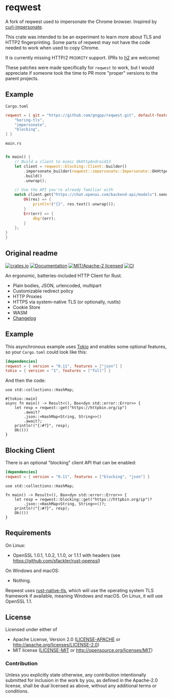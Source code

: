 # reqwest

A fork of reqwest used to impersonate the Chrome browser. Inspired by [curl-impersonate](https://github.com/lwthiker/curl-impersonate).

This crate was intended to be an experiment to learn more about TLS and HTTP2 fingerprinting. Some parts of reqwest may not have the code needed to work when used to copy Chrome.

It is currently missing HTTP/2 `PRIORITY` support. (PRs to [h2](https://github.com/hyperium/h2) are welcome)


These patches were made specifically for `reqwest` to work, but I would appreciate if someone took the time to PR more "proper" versions to the parent projects.

## Example

`Cargo.toml`

```toml
reqwest = { git = "https://github.com/gngpp/reqwest.git", default-features = false, features = [
    "boring-tls",
    "impersonate",
    "blocking",
] }
```

`main.rs`

```rs

fn main() {
    // Build a client to mimic OkHttpAndroid13
    let client = reqwest::blocking::Client::builder()
        .impersonate_builder(reqwest::impersonate::Impersonate::OkHttpAndroid13)
        .build()
        .unwrap();

    // Use the API you're already familiar with
    match client.get("https://chat.openai.com/backend-api/models").send() {
        Ok(res) => {
            println!("{}", res.text().unwrap());
        }
        Err(err) => {
            dbg!(err);
        }
    };
}
}
```

## Original readme

[![crates.io](https://img.shields.io/crates/v/reqwest.svg)](https://crates.io/crates/reqwest)
[![Documentation](https://docs.rs/reqwest/badge.svg)](https://docs.rs/reqwest)
[![MIT/Apache-2 licensed](https://img.shields.io/crates/l/reqwest.svg)](./LICENSE-APACHE)
[![CI](https://github.com/seanmonstar/reqwest/workflows/CI/badge.svg)](https://github.com/seanmonstar/reqwest/actions?query=workflow%3ACI)

An ergonomic, batteries-included HTTP Client for Rust.

- Plain bodies, JSON, urlencoded, multipart
- Customizable redirect policy
- HTTP Proxies
- HTTPS via system-native TLS (or optionally, rustls)
- Cookie Store
- WASM
- [Changelog](CHANGELOG.md)

## Example

This asynchronous example uses [Tokio](https://tokio.rs) and enables some
optional features, so your `Cargo.toml` could look like this:

```toml
[dependencies]
reqwest = { version = "0.11", features = ["json"] }
tokio = { version = "1", features = ["full"] }
```

And then the code:

```rust,no_run
use std::collections::HashMap;

#[tokio::main]
async fn main() -> Result<(), Box<dyn std::error::Error>> {
    let resp = reqwest::get("https://httpbin.org/ip")
        .await?
        .json::<HashMap<String, String>>()
        .await?;
    println!("{:#?}", resp);
    Ok(())
}
```

## Blocking Client

There is an optional "blocking" client API that can be enabled:

```toml
[dependencies]
reqwest = { version = "0.11", features = ["blocking", "json"] }
```

```rust,no_run
use std::collections::HashMap;

fn main() -> Result<(), Box<dyn std::error::Error>> {
    let resp = reqwest::blocking::get("https://httpbin.org/ip")?
        .json::<HashMap<String, String>>()?;
    println!("{:#?}", resp);
    Ok(())
}
```

## Requirements

On Linux:

- OpenSSL 1.0.1, 1.0.2, 1.1.0, or 1.1.1 with headers (see <https://github.com/sfackler/rust-openssl>)

On Windows and macOS:

- Nothing.

Reqwest uses [rust-native-tls](https://github.com/sfackler/rust-native-tls),
which will use the operating system TLS framework if available, meaning Windows
and macOS. On Linux, it will use OpenSSL 1.1.

## License

Licensed under either of

- Apache License, Version 2.0 ([LICENSE-APACHE](LICENSE-APACHE) or <http://apache.org/licenses/LICENSE-2.0>)
- MIT license ([LICENSE-MIT](LICENSE-MIT) or <http://opensource.org/licenses/MIT>)

### Contribution

Unless you explicitly state otherwise, any contribution intentionally submitted
for inclusion in the work by you, as defined in the Apache-2.0 license, shall
be dual licensed as above, without any additional terms or conditions.
